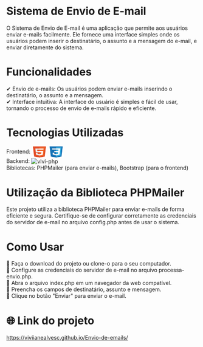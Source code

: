 # Sistema de Envio de E-mail

O Sistema de Envio de E-mail é uma aplicação que permite aos usuários enviar e-mails facilmente. Ele fornece uma interface simples onde os usuários podem inserir o destinatário, o assunto e a mensagem do e-mail, e enviar diretamente do sistema.

# Funcionalidades
✔ Envio de e-mails: Os usuários podem enviar e-mails inserindo o destinatário, o assunto e a mensagem. <br>
✔ Interface intuitiva: A interface do usuário é simples e fácil de usar, tornando o processo de envio de e-mails rápido e eficiente. <br>

##

# Tecnologias Utilizadas
Frontend: <img align="center" alt="vivi-HTML" height="30" width="40" src="https://raw.githubusercontent.com/devicons/devicon/master/icons/html5/html5-original.svg">
         <img align="center" alt="vivi-CSS" height="30" width="40" src="https://raw.githubusercontent.com/devicons/devicon/master/icons/css3/css3-original.svg"> <br>
Backend:  <img align="center" alt="vivi-php" height="40" width="50" src="https://cdn.jsdelivr.net/gh/devicons/devicon/icons/php/php-original.svg" /> <br>
Bibliotecas: PHPMailer (para enviar e-mails), Bootstrap (para o frontend) <br>

# Utilização da Biblioteca PHPMailer 
Este projeto utiliza a biblioteca PHPMailer para enviar e-mails de forma eficiente e segura. Certifique-se de configurar corretamente as credenciais do servidor de e-mail no arquivo config.php antes de usar o sistema.

# Como Usar
🔸 Faça o download do projeto ou clone-o para o seu computador. <br>
🔸 Configure as credenciais do servidor de e-mail no arquivo processa-envio.php. <br>
🔸 Abra o arquivo index.php em um navegador da web compatível. <br>
🔸 Preencha os campos de destinatário, assunto e mensagem. <br>
🔸 Clique no botão "Enviar" para enviar o e-mail. <br>

# 🌐 Link do projeto
https://viviianealvesc.github.io/Envio-de-emails/
